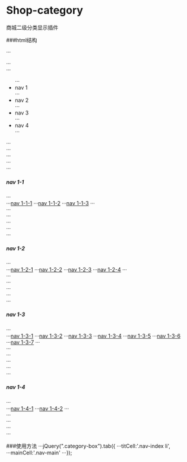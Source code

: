 # Shop-category
商城二级分类显示插件

###html结构

···<div class="category-box">
	···<div class="nav-box">
		···<ul>
			···<li>nav 1</li>
			···<li>nav 2</li>
			···<li>nav 3</li>
			···<li>nav 4</li>
		···</ul>
	···</div>
	···<div class="nav-main">
		···<div class="c1">
			···<div class="colume">
				···<h5>nav 1-1</h5>
				···<nav>
					···<a href="">nav 1-1-1</a>
					···<a href="">nav 1-1-2</a>
					···<a href="">nav 1-1-3</a>
				···</nav>
			···</div>
		···</div>
		···<div class="c2">
			···<div class="colume">
				···<h5>nav 1-2</h5>
				···<nav>
					···<a href="">nav 1-2-1</a>
					···<a href="">nav 1-2-2</a>
					···<a href="">nav 1-2-3</a>
					···<a href="">nav 1-2-4</a>
				···</nav>
			···</div>
		···</div>
		···<div class="c3">
			···<div class="colume">
				···<h5>nav 1-3</h5>
				···<nav>
					···<a href="">nav 1-3-1</a>
					···<a href="">nav 1-3-2</a>
					···<a href="">nav 1-3-3</a>
					···<a href="">nav 1-3-4</a>
					···<a href="">nav 1-3-5</a>
					···<a href="">nav 1-3-6</a>
					···<a href="">nav 1-3-7</a>
				···</nav>
			···</div>
		···</div>
		···<div class="c4">
			···<div class="colume">
				···<h5>nav 1-4</h5>
				···<nav>
					···<a href="">nav 1-4-1</a>
					···<a href="">nav 1-4-2</a>
				···</nav>
			···</div>
		···</div>
	···</div>
···</div>

###使用方法
···jQuery(".category-box").tab({
	···titCell:'.nav-index li',
	···mainCell:'.nav-main'
···});
